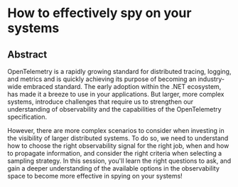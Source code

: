 # How to effectively spy on your systems

## Abstract

OpenTelemetry is a rapidly growing standard for distributed tracing, logging, and metrics and is quickly achieving its purpose of becoming an industry-wide embraced standard. The early adoption within the .NET ecosystem, has made it a breeze to use in your applications. But larger, more complex systems, introduce challenges that require us to strengthen our understanding of observability and the capabilities of the OpenTelemetry specification.

However, there are more complex scenarios to consider when investing in the visibility of larger distributed systems. To do so, we need to understand how to choose the right observability signal for the right job, when and how to propagate information, and consider the right criteria when selecting a sampling strategy. In this session, you'll learn the right questions to ask, and gain a deeper understanding of the available options in the observability space to become more effective in spying on your systems!
